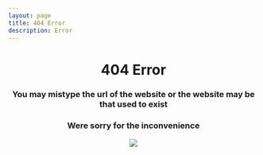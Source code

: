 ```yaml
---
layout: page
title: 404 Error
description: Error
---
```


  <h1 align="Center"> 404 Error </h1>
  <h3 align="Center"> You may mistype the url of the website or the website may be that used to exist
  </h3>
  <h3 align="Center"> Were sorry for the inconvenience
  </h3>
  <p align="Center">
  <img src="https://user-images.githubusercontent.com/100028421/156930861-ad077497-9d74-44b1-b5c8-3019cc19038e.png" />


